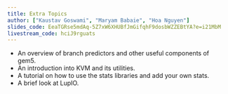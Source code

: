 ```yaml
---
title: Extra Topics
author: ["Kaustav Goswami", "Maryam Babaie", "Hoa Nguyen"]
slides_code: EeaTGRse5mdAq-5Z7xW6XHUBfJmGifqhF9dosbWZZEBtYA?e=i21MbM
livestream_code: hciJ9rguats
---
```


- An overview of branch predictors and other useful components of gem5.
- An introduction into KVM and its utilities.
- A tutorial on how to use the stats libraries and add your own stats.
- A brief look at LupIO.
